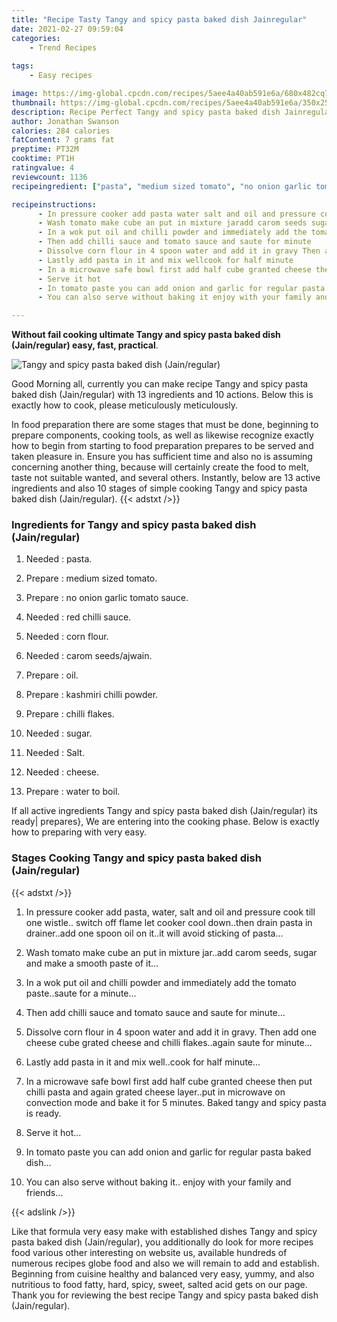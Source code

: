```yaml
---
title: "Recipe Tasty Tangy and spicy pasta baked dish Jainregular"
date: 2021-02-27 09:59:04
categories:
    - Trend Recipes
    
tags:
    - Easy recipes

image: https://img-global.cpcdn.com/recipes/5aee4a40ab591e6a/680x482cq70/tangy-and-spicy-pasta-baked-dish-jainregular-recipe-main-photo.jpg
thumbnail: https://img-global.cpcdn.com/recipes/5aee4a40ab591e6a/350x250cq70/tangy-and-spicy-pasta-baked-dish-jainregular-recipe-main-photo.jpg
description: Recipe Perfect Tangy and spicy pasta baked dish Jainregular with 13 ingredients and 10 stages of easy cooking.
author: Jonathan Swanson
calories: 284 calories
fatContent: 7 grams fat
preptime: PT32M
cooktime: PT1H
ratingvalue: 4
reviewcount: 1136
recipeingredient: ["pasta", "medium sized tomato", "no onion garlic tomato sauce", "red chilli sauce", "corn flour", "carom seedsajwain", "oil", "kashmiri chilli powder", "chilli flakes", "sugar", "Salt", "cheese", "water to boil"]

recipeinstructions: 
      - In pressure cooker add pasta water salt and oil and pressure cook till one wistle switch off flame let cooker cool downthen drain pasta in draineradd one spoon oil on itit will avoid sticking of pasta 
      - Wash tomato make cube an put in mixture jaradd carom seeds sugar and make a smooth paste of it 
      - In a wok put oil and chilli powder and immediately add the tomato pastesaute for a minute 
      - Then add chilli sauce and tomato sauce and saute for minute 
      - Dissolve corn flour in 4 spoon water and add it in gravy Then add one cheese cube grated cheese and chilli flakesagain saute for minute 
      - Lastly add pasta in it and mix wellcook for half minute 
      - In a microwave safe bowl first add half cube granted cheese then put chilli pasta and again grated cheese layerput in microwave on convection mode and bake it for 5 minutes Baked tangy and spicy pasta is ready 
      - Serve it hot 
      - In tomato paste you can add onion and garlic for regular pasta baked dish 
      - You can also serve without baking it enjoy with your family and friends

---
```




**Without fail cooking ultimate Tangy and spicy pasta baked dish (Jain/regular) easy, fast, practical**. 


![Tangy and spicy pasta baked dish (Jain/regular)](https://img-global.cpcdn.com/recipes/5aee4a40ab591e6a/680x482cq70/tangy-and-spicy-pasta-baked-dish-jainregular-recipe-main-photo.jpg "Tangy and spicy pasta baked dish (Jain/regular)")




Good Morning all, currently you can make recipe Tangy and spicy pasta baked dish (Jain/regular) with 13 ingredients and 10 actions. Below this is exactly how to cook, please meticulously meticulously.

In food preparation there are some stages that must be done, beginning to prepare components, cooking tools, as well as likewise recognize exactly how to begin from starting to food preparation prepares to be served and taken pleasure in. Ensure you has sufficient time and also no is assuming concerning another thing, because will certainly create the food to melt, taste not suitable wanted, and several others. Instantly, below are 13 active ingredients and also 10 stages of simple cooking Tangy and spicy pasta baked dish (Jain/regular).
{{< adstxt />}}

### Ingredients for Tangy and spicy pasta baked dish (Jain/regular)


1. Needed  : pasta.

1. Prepare  : medium sized tomato.

1. Prepare  : no onion garlic tomato sauce.

1. Needed  : red chilli sauce.

1. Needed  : corn flour.

1. Needed  : carom seeds/ajwain.

1. Prepare  : oil.

1. Prepare  : kashmiri chilli powder.

1. Prepare  : chilli flakes.

1. Needed  : sugar.

1. Needed  : Salt.

1. Needed  : cheese.

1. Prepare  : water to boil.



If all active ingredients Tangy and spicy pasta baked dish (Jain/regular) its ready| prepares}, We are entering into the cooking phase. Below is exactly how to preparing with very easy.

### Stages Cooking Tangy and spicy pasta baked dish (Jain/regular)

{{< adstxt />}}


1. In pressure cooker add pasta, water, salt and oil and pressure cook till one wistle.. switch off flame let cooker cool down..then drain pasta in drainer..add one spoon oil on it..it will avoid sticking of pasta...



1. Wash tomato make cube an put in mixture jar..add carom seeds, sugar and make a smooth paste of it...



1. In a wok put oil and chilli powder and immediately add the tomato paste..saute for a minute...



1. Then add chilli sauce and tomato sauce and saute for minute...



1. Dissolve corn flour in 4 spoon water and add it in gravy. Then add one cheese cube grated cheese and chilli flakes..again saute for minute...



1. Lastly add pasta in it and mix well..cook for half minute...



1. In a microwave safe bowl first add half cube granted cheese then put chilli pasta and again grated cheese layer..put in microwave on convection mode and bake it for 5 minutes. Baked tangy and spicy pasta is ready.



1. Serve it hot...



1. In tomato paste you can add onion and garlic for regular pasta baked dish...



1. You can also serve without baking it.. enjoy with your family and friends...





{{< adslink />}}

Like that formula very easy make with established dishes Tangy and spicy pasta baked dish (Jain/regular), you additionally do look for more recipes food various other interesting on website us, available hundreds of numerous recipes globe food and also we will remain to add and establish. Beginning from cuisine healthy and balanced very easy, yummy, and also nutritious to food fatty, hard, spicy, sweet, salted acid gets on our page. Thank you for reviewing the best recipe Tangy and spicy pasta baked dish (Jain/regular).
